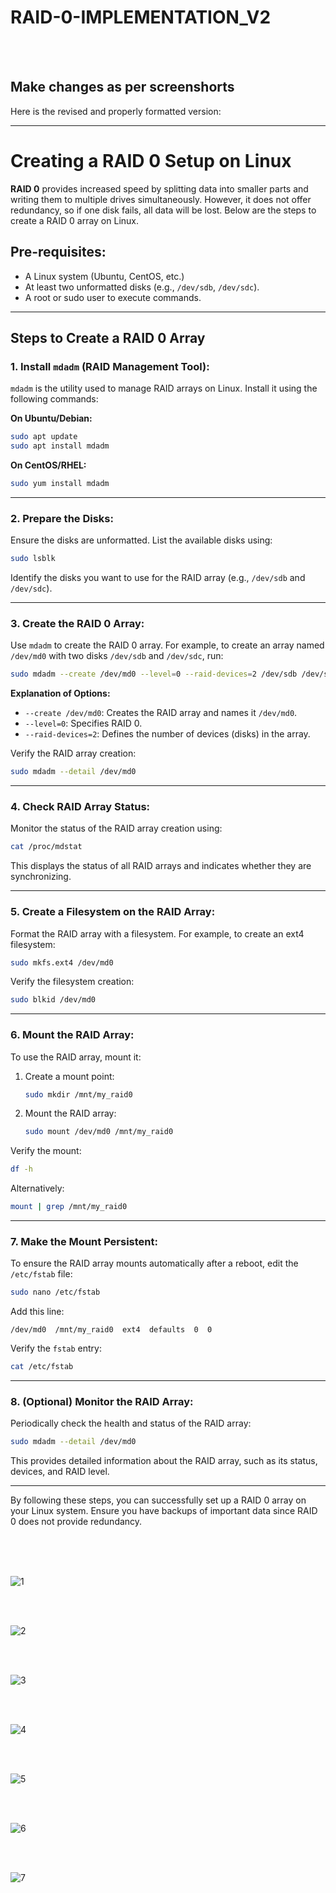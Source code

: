 # RAID-0-IMPLEMENTATION_V2

<br>


<br>




##       Make changes  as  per   screenshorts             





Here is the revised and properly formatted version:

---

# Creating a RAID 0 Setup on Linux  

**RAID 0** provides increased speed by splitting data into smaller parts and writing them to multiple drives simultaneously. However, it does not offer redundancy, so if one disk fails, all data will be lost. Below are the steps to create a RAID 0 array on Linux.  

## Pre-requisites:  
- A Linux system (Ubuntu, CentOS, etc.)  
- At least two unformatted disks (e.g., `/dev/sdb`, `/dev/sdc`).  
- A root or sudo user to execute commands.  

---

## Steps to Create a RAID 0 Array  

### 1. Install `mdadm` (RAID Management Tool):  
`mdadm` is the utility used to manage RAID arrays on Linux. Install it using the following commands:  

**On Ubuntu/Debian:**  
```bash
sudo apt update  
sudo apt install mdadm  
```  

**On CentOS/RHEL:**  
```bash
sudo yum install mdadm  
```  

---

### 2. Prepare the Disks:  
Ensure the disks are unformatted. List the available disks using:  
```bash
sudo lsblk  
```  

Identify the disks you want to use for the RAID array (e.g., `/dev/sdb` and `/dev/sdc`).  

---

### 3. Create the RAID 0 Array:  
Use `mdadm` to create the RAID 0 array. For example, to create an array named `/dev/md0` with two disks `/dev/sdb` and `/dev/sdc`, run:  
```bash
sudo mdadm --create /dev/md0 --level=0 --raid-devices=2 /dev/sdb /dev/sdc  
```  

**Explanation of Options:**  
- `--create /dev/md0`: Creates the RAID array and names it `/dev/md0`.  
- `--level=0`: Specifies RAID 0.  
- `--raid-devices=2`: Defines the number of devices (disks) in the array.  

Verify the RAID array creation:  
```bash
sudo mdadm --detail /dev/md0  
```  

---

### 4. Check RAID Array Status:  
Monitor the status of the RAID array creation using:  
```bash
cat /proc/mdstat  
```  

This displays the status of all RAID arrays and indicates whether they are synchronizing.  

---

### 5. Create a Filesystem on the RAID Array:  
Format the RAID array with a filesystem. For example, to create an ext4 filesystem:  
```bash
sudo mkfs.ext4 /dev/md0  
```  

Verify the filesystem creation:  
```bash
sudo blkid /dev/md0  
```  

---

### 6. Mount the RAID Array:  
To use the RAID array, mount it:  

1. Create a mount point:  
   ```bash
   sudo mkdir /mnt/my_raid0  
   ```  

2. Mount the RAID array:  
   ```bash
   sudo mount /dev/md0 /mnt/my_raid0  
   ```  

Verify the mount:  
```bash
df -h  
```  

Alternatively:  
```bash
mount | grep /mnt/my_raid0  
```  

---

### 7. Make the Mount Persistent:  
To ensure the RAID array mounts automatically after a reboot, edit the `/etc/fstab` file:  
```bash
sudo nano /etc/fstab  
```  

Add this line:  
```
/dev/md0  /mnt/my_raid0  ext4  defaults  0  0  
```  

Verify the `fstab` entry:  
```bash
cat /etc/fstab  
```  

---

### 8. (Optional) Monitor the RAID Array:  
Periodically check the health and status of the RAID array:  
```bash
sudo mdadm --detail /dev/md0  
```  

This provides detailed information about the RAID array, such as its status, devices, and RAID level.  

--- 

By following these steps, you can successfully set up a RAID 0 array on your Linux system. Ensure you have backups of important data since RAID 0 does not provide redundancy.  
































<br>


<br>





















<br>


![1](https://github.com/user-attachments/assets/22f5611f-477e-44a8-b0e2-fb719c957c63)

<br>







<br>



![2](https://github.com/user-attachments/assets/2422f2c2-69e3-44ee-a0a3-43bffdd0f896)

<br>







<br>



![3](https://github.com/user-attachments/assets/3d67f5c5-1d53-4d55-ace9-362827c77572)


<br>







<br>




![4](https://github.com/user-attachments/assets/1d455bd2-41d7-4051-b184-86d837261b1c)


<br>





<br>





![5](https://github.com/user-attachments/assets/fe45e993-0375-4603-9cf8-6a3dd0ff2c6e)






<br>




<br>


![6](https://github.com/user-attachments/assets/5aac779e-328d-4e7a-8bcd-f2356c92d80d)






<br>




<br>



![7](https://github.com/user-attachments/assets/18288c74-2c60-404d-b2ee-c7f717662267)



<br>
<br>



